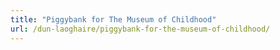 ```yaml
---
title: "Piggybank for The Museum of Childhood"
url: /dun-laoghaire/piggybank-for-the-museum-of-childhood/
---
```

